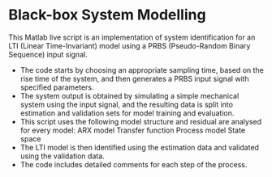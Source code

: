 # Black-box System Modelling

This Matlab live script is an implementation of system identification for an LTI (Linear Time-Invariant) model using a PRBS (Pseudo-Random Binary Sequence) input signal.

* The code starts by choosing an appropriate sampling time, based on the rise time of the system, and then generates a PRBS input signal with specified parameters.
* The system output is obtained by simulating a simple mechanical system using the input signal, and the resulting data is split into estimation and validation sets for model training and evaluation.
* This script uses the following model structure and residual are analysed for every model: 
              ARX model
Transfer function
Process model 
State space
*  The LTI model is then identified using the estimation data and validated using the validation data.
*  The code includes detailed comments for each step of the process.
